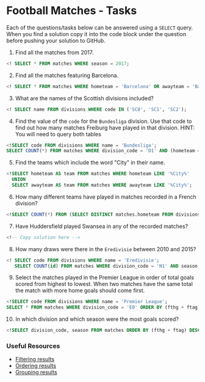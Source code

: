# Football Matches - Tasks

Each of the questions/tasks below can be answered using a `SELECT` query. When you find a solution copy it into the code block under the question before pushing your solution to GitHub.

1) Find all the matches from 2017.

```sql
<! SELECT * FROM matches WHERE season = 2017;  


```

2) Find all the matches featuring Barcelona.

```sql
<! SELECT * FROM matches WHERE hometeam = 'Barcelona' OR awayteam = 'Barcelona'; 


```

3) What are the names of the Scottish divisions included?

```sql
<! SELECT name FROM divisions WHERE code IN ('SC0', 'SC1', 'SC2');  


```

4) Find the value of the `code` for the `Bundesliga` division. Use that code to find out how many matches Freiburg have played in that division. HINT: You will need to query both tables

```sql
<!SELECT code FROM divisions WHERE name = 'Bundesliga';
SELECT COUNT(*) FROM matches WHERE division_code = 'D1' AND (hometeam = 'Freiburg' OR awayteam = 'Freiburg'); 


```

5) Find the teams which include the word "City" in their name. 

```sql
<!SELECT hometeam AS team FROM matches WHERE hometeam LIKE '%City%'
  UNION 
  SELECT awayteam AS team FROM matches WHERE awayteam LIKE '%City%'; 


```

6) How many different teams have played in matches recorded in a French division?

```sql
<!SELECT COUNT(*) FROM (SELECT DISTINCT matches.hometeam FROM divisions JOIN matches ON divisions.code=matches.division_code AND divisions.country = 'France') I


```

7) Have Huddersfield played Swansea in any of the recorded matches?

```sql
<!-- Copy solution here -->


```

8) How many draws were there in the `Eredivisie` between 2010 and 2015?

```sql
<! SELECT code FROM divisions WHERE name = 'Eredivisie';
   SELECT COUNT(id) FROM matches WHERE division_code = 'N1' AND season BETWEEN 2010 AND 2015 AND ftr = 'D';


```

9) Select the matches played in the Premier League in order of total goals scored from highest to lowest. When two matches have the same total the match with more home goals should come first.

```sql
<!SELECT code FROM divisions WHERE name = 'Premier League';
SELECT * FROM matches WHERE division_code = 'E0' ORDER BY (fthg + ftag) DESC, fthg DESC; 

```

10) In which division and which season were the most goals scored?

```sql
<!SELECT division_code, season FROM matches ORDER BY (fthg + ftag) DESC, fthg DESC LIMIT 1; 


```

### Useful Resources

- [Filtering results](https://www.w3schools.com/sql/sql_where.asp)
- [Ordering results](https://www.w3schools.com/sql/sql_orderby.asp)
- [Grouping results](https://www.w3schools.com/sql/sql_groupby.asp)